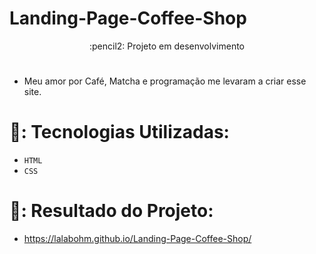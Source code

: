 # Landing-Page-Coffee-Shop

<p align="center">
 :pencil2: Projeto em desenvolvimento 
</p>

#
- Meu amor por Café, Matcha e programação me levaram a criar esse site.

#

# :hammer:: Tecnologias Utilizadas:
 * `HTML` 
 * `CSS`

# :pushpin:: Resultado do Projeto:
- https://lalabohm.github.io/Landing-Page-Coffee-Shop/

